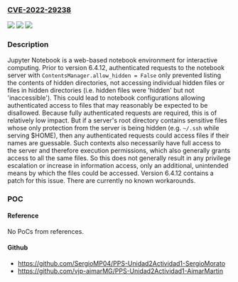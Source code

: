 ### [CVE-2022-29238](https://cve.mitre.org/cgi-bin/cvename.cgi?name=CVE-2022-29238)
![](https://img.shields.io/static/v1?label=Product&message=notebook&color=blue)
![](https://img.shields.io/static/v1?label=Version&message=%3C%206.4.12%20&color=brightgreen)
![](https://img.shields.io/static/v1?label=Vulnerability&message=CWE-425%3A%20Direct%20Request%20('Forced%20Browsing')&color=brightgreen)

### Description

Jupyter Notebook is a web-based notebook environment for interactive computing. Prior to version 6.4.12, authenticated requests to the notebook server with `ContentsManager.allow_hidden = False` only prevented listing the contents of hidden directories, not accessing individual hidden files or files in hidden directories (i.e. hidden files were 'hidden' but not 'inaccessible'). This could lead to notebook configurations allowing authenticated access to files that may reasonably be expected to be disallowed. Because fully authenticated requests are required, this is of relatively low impact. But if a server's root directory contains sensitive files whose only protection from the server is being hidden (e.g. `~/.ssh` while serving $HOME), then any authenticated requests could access files if their names are guessable. Such contexts also necessarily have full access to the server and therefore execution permissions, which also generally grants access to all the same files. So this does not generally result in any privilege escalation or increase in information access, only an additional, unintended means by which the files could be accessed. Version 6.4.12 contains a patch for this issue. There are currently no known workarounds.

### POC

#### Reference
No PoCs from references.

#### Github
- https://github.com/SergioMP04/PPS-Unidad2Actividad1-SergioMorato
- https://github.com/vjp-aimarMG/PPS-Unidad2Actividad1-AimarMartin

